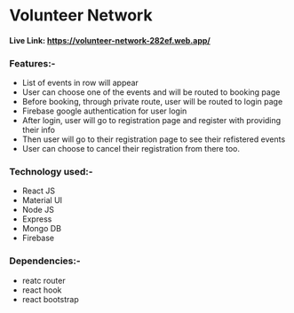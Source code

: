 # Volunteer Network
#### Live Link: https://volunteer-network-282ef.web.app/

### Features:-
- List of events in row will appear
- User can choose one of the events and will be routed to booking page
- Before booking, through private route, user will be routed to login page
- Firebase google authentication for user login 
- After login, user will go to registration page and register with providing their info
- Then user will go to their registration page to see their refistered events
- User can choose to cancel their registration from there too.

### Technology used:-
- React JS 
- Material UI
- Node JS
- Express
- Mongo DB
- Firebase 
  
### Dependencies:-
- reatc router
- react hook
- react bootstrap

  

